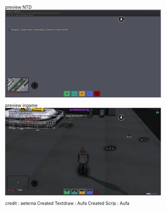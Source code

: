 preview NTD
![Screenshot](https://github.com/Aufaruq/aeterna-hbe/raw/main/Screenshot_5540.png)

preview ingame
![Screenshot](https://github.com/Aufaruq/aeterna-hbe/blob/main/Screenshot_5542.png)

credit : aeterna
Created Textdraw : Aufa
Created Scrip : Aufa

